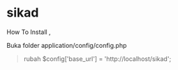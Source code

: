 # sikad


How To Install ,

Buka folder application/config/config.php

> rubah $config['base_url'] = 'http://localhost/sikad'; 